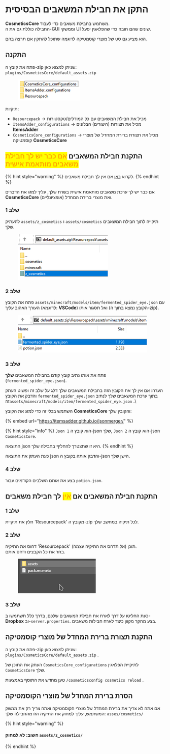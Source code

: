 # התקן את חבילת המשאבים הבסיסית

**CosmeticsCore** משתמש בחבילת משאבים כדי לעבוד.\
החבילה כוללת גם את ה-GUI וממשקי UI שונים שהם חובה כדי שהפלאגין יפעל.

הוא מציע גם סט של מוצרי קוסמטיקה לדוגמה שתוכל להתקין אם תרצה בהם.

## התקנה

פתח את קובץ ה-zip שניתן למצוא כאן: `plugins/CosmeticsCore/default_assets.zip`

<figure><img src="../.gitbook/assets/image (9).png" alt=""><figcaption></figcaption></figure>

תיקיות:

* `Resourcepack` -> מכיל את חבילת המשאבים עם כל המודלים/טקסטורות
* `ItemsAdder_configurations` -> מכיל את תצורות (היצורים) הבלונים **ItemsAdder**
* `CosmeticsCore_configurations` -> מכיל את תצורת ברירת המחדל של מוצרי קוסמטיקה **CosmeticsCore**

## התקנת חבילת המשאבים <mark style="color:orange;">אם כבר יש לך חבילת משאבים מותאמת אישית</mark>

{% hint style="warning" %}
לקרוא [כאן](install-base-resourcepack.md#installing-the-resource-pack-if-you-dont-have-a-resourcepack) אם אין לך חבילת משאבים.
{% endhint %}

אם כבר יש לך ערכת משאבים מותאמת אישית בשרת שלך, עליך למזג את הדברים **CosmeticsCore** ואת מוצרי ברירת המחדל (אופציונליים).

### שלב 1

להעתיק `assets/z_cosmetics` ו `assets/cosmetics` תיקייה לתוך חבילת המשאבים שלך.

<figure><img src="../.gitbook/assets/image (14).png" alt=""><figcaption></figcaption></figure>

### שלב 2

פתח את הקובץ `assets/minecraft/models/item/fermented_spider_eye.json` עם העורך האהוב עליך (לדוגמא: **VSCode**) ואל תסגור אותו (הקובץ נמצא בתוך ה-zip).

<figure><img src="../.gitbook/assets/image (22).png" alt=""><figcaption></figcaption></figure>

### שלב 3

פתח את אותו נתיב קובץ קודם בחבילת המשאבים **שלך** (`fermented_spider_eye.json`).

הערה: אם אין לך את הקובץ הזה בחבילת המשאבים שלך דלג על שלב זה ופשוט העתק והדבק את הקובץ `fermented_spider_eye.json` בתוך ערכת המשאבים שלך לנתיב זה`assets/minecraft/models/item/fermented_spider_eye.json` .\\

השתמש בכלי זה כדי למזג את הקובץ **CosmeticsCore** והקובץ שלך:

{% embed url="https://itemsadder.github.io/jsonmerger/" %}

{% hint style="info" %}
`Json 1` הוא קובץ ה-json שלך, `Json 2` הוא קובץ ה-json `CosmeticsCore`.

התוצאה json היא זו שתצטרך להחליף בחבילה שלך.
{% endhint %}

כעת העתק את התוצאה json והדבק אותה בקובץ ה-json הישן שלך.

### שלב 4

בצע את אותם השלבים הקודמים עבור `potion.json`.

## התקנת חבילת המשאבים אם <mark style="color:orange;">אין</mark> לך חבילת משאבים

### שלב 1

חלץ את תיקיית 'Resourcepack' מקובץ ה-zip לכל תיקיה במחשב שלך.

### שלב 2

דחוס את התיקיה 'Resourcepack' תוכן (אל תדחס את התיקיה עצמה).\
בחר את כל הקבצים ודחס אותם.

<figure><img src="../.gitbook/assets/select.gif" alt=""><figcaption></figcaption></figure>

### שלב 3

כעת החליטו על דרך לארח את חבילת המשאבים שלכם, בדרך כלל תשתמשו ב-**Dropbox** וב-`server.properties`. בצע מחקר מקוון כיצד לארח חבילות משאבים.

## התקנת תצורת ברירת המחדל של מוצרי קוסמטיקה

פתח את קובץ ה-zip שניתן למצוא כאן: `plugins/CosmeticsCore/default_assets.zip` .

העתק את התוכן של `CosmeticsCore_configurations` לתיקיית הפלאגין `CosmeticsCore` שלך.

טען מחדש את התוסף באמצעות `/cosmeticsconfig cosmetics reload` .

## הסרת ברירת המחדל של מוצרי הקוסמטיקה

אם אתה לא צריך את ברירת המחדל של מוצרי הקוסמטיקה ואתה צריך רק את ממשק המשתמש, עליך למחוק את התיקיה הזו מהחבילה שלך: `asses/cosmetics/`

{% hint style="warning" %}
#### חשוב: לא למחוק `assets/z_cosmetics/`
{% endhint %}
